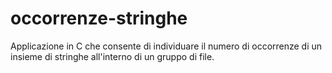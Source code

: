 # occorrenze-stringhe
Applicazione in C che consente di individuare il numero di occorrenze di un insieme di stringhe all'interno di un gruppo di file.
